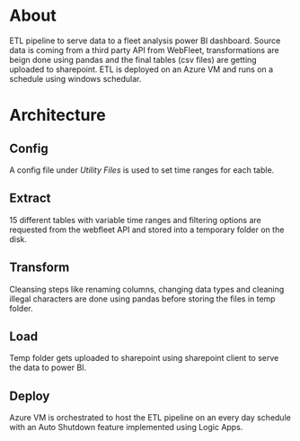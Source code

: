 # About
ETL pipeline to serve data to a fleet analysis power BI dashboard. Source data is coming from a third party API from WebFleet, transformations are beign done using pandas and the final tables (csv files) are getting uploaded to sharepoint. ETL is deployed on an Azure VM and runs on a schedule using windows schedular.

# Architecture
## Config
A config file under _Utility Files_ is used to set time ranges for each table.

## Extract
15 different tables with variable time ranges and filtering options are requested from the webfleet API and stored into a temporary folder on the disk.

## Transform
Cleansing steps like renaming columns, changing data types and cleaning illegal characters are done using pandas before storing the files in temp folder.

## Load
Temp folder gets uploaded to sharepoint using sharepoint client to serve the data to power BI.

## Deploy
Azure VM is orchestrated to host the ETL pipeline on an every day schedule with an Auto Shutdown feature implemented using Logic Apps.
